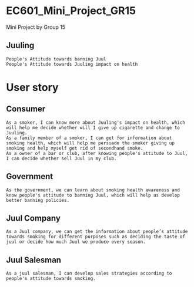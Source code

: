# EC601_Mini_Project_GR15
 Mini Project by Group 15

## Juuling
    People's Attitude towards banning Juul
    People's Attitude towards Juuling impact on health 
# User story
## Consumer
    As a smoker, I can know more about Juuling's impact on health, which will help me decide whether will I give up cigarette and change to Juuling.
    As a family member of a smoker, I can get for information about smoking health, which will help me persuade the smoker giving up smoking and help myself get rid of secondhand smoke.
    As a owner of a bar or club, after knowing people's attitude to Juul, I can decide whether sell Juul in my club. 

## Government
    As the government, we can learn about smoking health awareness and know people's attitude to banning Juul, which will help us develop better banning policies.

## Juul Company
    As a Juul company, we can get the information about people’s attitude towards smoking for different purposes such as deciding the taste of juul or decide how much Juul we produce every season.

## Juul Salesman
    As a juul salesman, I can develop sales strategies according to people's attitude towards smoking.

